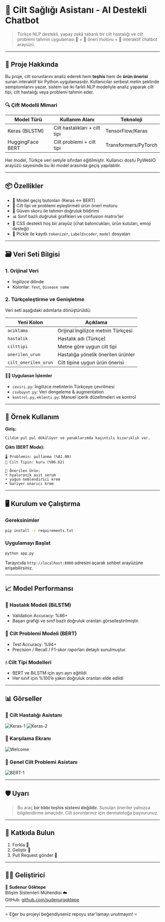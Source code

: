 # 💖 Cilt Sağlığı Asistanı - AI Destekli Chatbot

> Türkçe NLP destekli, yapay zekâ tabanlı bir cilt hastalığı ve cilt problemi tahmin uygulaması 🧠 + 🎁 öneri motoru + 💬 interaktif chatbot arayüzü.

---

## 🧠 Proje Hakkında

Bu proje, cilt sorunlarını analiz ederek hem **teşhis** hem de **ürün önerisi** sunan interaktif bir Python uygulamasıdır. Kullanıcılar serbest metin şeklinde semptomlarını yazar, sistem ise iki farklı NLP modeliyle analiz yaparak cilt tipi, cilt hastalığı veya problemi tahmin eder.

### 🔍 Çift Modelli Mimari

| Model Türü        | Kullanım Alanı                   | Teknoloji              |
|-------------------|----------------------------------|------------------------|
| Keras (BiLSTM)    | Cilt hastalıkları + cilt tipi    | TensorFlow/Keras       |
| HuggingFace BERT  | Cilt problemi + cilt tipi        | Transformers/PyTorch   |

Her model, Türkçe veri setiyle sıfırdan eğitilmiştir. Kullanıcı dostu PyWebIO arayüzü sayesinde bu iki model arasında geçiş yapılabilir.

---

## 📦 Özellikler

- 🔁 Model geçiş butonları (Keras ↔️ BERT)
- 🧴 Cilt tipi ve problemi eşleştirmeli ürün öneri motoru
- 🧠 Güven skoru ile tahmin doğruluk bildirimi
- 📊 Sınıf bazlı doğruluk grafikleri ve confusion matrix’ler
- 🎨 CSS destekli hoş bir arayüz (chat baloncukları, ürün kutuları, emoji desteği)
- 🔐 Pickle ile kayıtlı `tokenizer`, `LabelEncoder`, `model` dosyaları

---

## 🗃️ Veri Seti Bilgisi

### 1. Orijinal Veri
- İngilizce dilinde
- Kolonlar: `Text`, `Disease name`

### 2. Türkçeleştirme ve Genişletme

Veri seti aşağıdaki adımlarla dönüştürüldü:

| Yeni Kolon            | Açıklama                                        |
|------------------------|-------------------------------------------------|
| `aciklama`             | Orijinal İngilizce metnin Türkçesi              |
| `hastalik`             | Hastalık adı (Türkçe)                           |
| `cilttipi`             | Metne göre uygun cilt tipi                      |
| `onerilen_urun`        | Hastalığa yönelik önerilen ürünler              |
| `cilt_onerilen_urun`   | Cilt tipine uygun ürün önerisi                  |

#### 👨‍🔬 Uygulanan İşlemler

- `ceviri.py`: İngilizce metinlerin Türkçeye çevrilmesi
- `csvbuyut.py`: Veri dengeleme & augmentation
- `kontrol.py`, `eklenti.py`: Manuel içerik düzeltmeleri ve kontrol

---

## 🎯 Örnek Kullanım

**Giriş:**
```
Cildim pul pul dökülüyor ve yanaklarımda kaşıntılı kızarıklık var.
```

**Çıktı (BERT Mode):**
```
🌡️ Problemin: pullanma (%81.00)
🧬 Cilt Tipin: kuru (%96.62)

🎁 Önerilen Ürün:
• hyaluronik asit serum
• yoğun nemlendirici krem
• bariyer onarıcı krem
```

---

## 🖥️ Kurulum ve Çalıştırma

### Gereksinimler

```bash
pip install -r requirements.txt
```

### Uygulamayı Başlat

```bash
python app.py
```

Tarayıcıda `http://localhost:8080` adresini açarak sohbet arayüzüne erişebilirsiniz.

---

## 📈 Model Performansı

### 🏥 Hastalık Modeli (BiLSTM)
- Validation Accuracy: %86+
- Başarı grafiği ve sınıf bazlı doğruluk oranları görselleştirilmiştir.

### 🌸 Cilt Problemi Modeli (BERT)
- Test Accuracy: %94+
- Precision / Recall / F1-skor raporları detaylı sunulmuştur.

### 💧 Cilt Tipi Modelleri
- BERT ve BiLSTM için ayrı ayrı eğitildi
- Her sınıf için %100’e yakın doğruluk oranları elde edildi

---

## 📊 Görseller

### 🏥 Cilt Hastalığı Asistanı
![Keras-1](./screenshots/image2.png)
![Keras-2](./screenshots/image3.png)

### 💬 Karşılama Ekranı
![Welcome](./screenshots/image1.png)

### 🌸 Genel Cilt Problemi Asistanı
![BERT-1](./screenshots/image4.png)

---

## 🛡️ Uyarı

> Bu araç **bir tıbbi teşhis sistemi değildir.** Sunulan öneriler yalnızca bilgilendirme amaçlıdır. Cilt sorunlarınız için dermatoloğa başvurunuz.

---

## 🤝 Katkıda Bulun

1. Forkla 🔀  
2. Geliştir 🔧  
3. Pull Request gönder 💌  

---

## 👨‍💻 Geliştirici

🧔 **Sudenur Göktepe**  
Bilişim Sistemleri Mühendisi ☁️  
GitHub: [github.com/sudenurgoktepe](https://github.com/sudenurgoktepe)

---

⭐ Eğer bu projeyi beğendiyseniz repoyu star'lamayı unutmayın! ⭐
